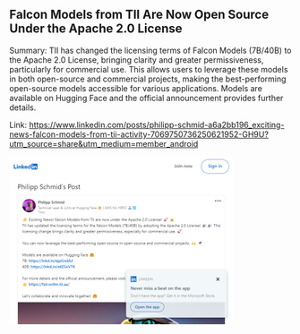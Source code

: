 ## Falcon Models from TII Are Now Open Source Under the Apache 2.0 License
Summary: TII has changed the licensing terms of Falcon Models (7B/40B) to the Apache 2.0 License, bringing clarity and greater permissiveness, particularly for commercial use. This allows users to leverage these models in both open-source and commercial projects, making the best-performing open-source models accessible for various applications. Models are available on Hugging Face and the official announcement provides further details.

Link: https://www.linkedin.com/posts/philipp-schmid-a6a2bb196_exciting-news-falcon-models-from-tii-activity-7069750736250621952-GH9U?utm_source=share&utm_medium=member_android

<img src="/img/95f811cf-fa54-46d5-a094-480516046392.png" width="400" />
<br/><br/>
